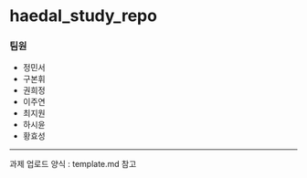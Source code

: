 # haedal_study_repo
### 팀원
* 정민서
* 구본휘
* 권희정
* 이주연
* 최지원
* 하시윤
* 황효성

---
과제 업로드 양식 : template.md 참고

